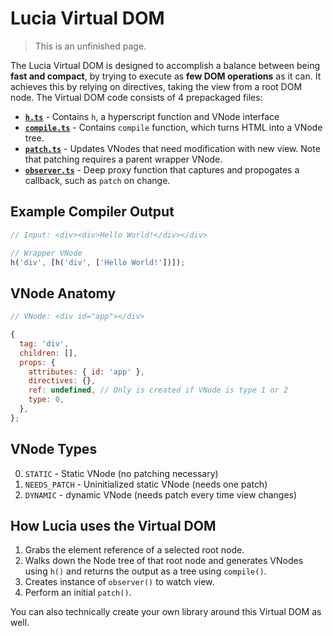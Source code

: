 # Lucia Virtual DOM

> This is an unfinished page.

The Lucia Virtual DOM is designed to accomplish a balance between being **fast and compact**, by trying to execute as **few DOM operations** as it can. It achieves this by relying on directives, taking the view from a root DOM node. The Virtual DOM code consists of 4 prepackaged files:

- [**`h.ts`**](h.ts) - Contains `h`, a hyperscript function and VNode interface
- [**`compile.ts`**](compile.ts) - Contains `compile` function, which turns HTML into a VNode tree.
- [**`patch.ts`**](patch.ts) - Updates VNodes that need modification with new view. Note that patching requires a parent wrapper VNode.
- [**`observer.ts`**](observer.ts) - Deep proxy function that captures and propogates a callback, such as `patch` on change.

## Example Compiler Output

```js
// Input: <div><div>Hello World!</div></div>

// Wrapper VNode
h('div', [h('div', ['Hello World!'])]);
```

## VNode Anatomy

```js
// VNode: <div id="app"></div>

{
  tag: 'div',
  children: [],
  props: {
    attributes: { id: 'app' },
    directives: {},
    ref: undefined, // Only is created if VNode is type 1 or 2
    type: 0,
  },
};
```

## VNode Types

0. `STATIC` - Static VNode (no patching necessary)
1. `NEEDS_PATCH` - Uninitialized static VNode (needs one patch)
2. `DYNAMIC` - dynamic VNode (needs patch every time view changes)

## How Lucia uses the Virtual DOM

1. Grabs the element reference of a selected root node.
2. Walks down the Node tree of that root node and generates VNodes using `h()` and returns the output as a tree using `compile()`.
3. Creates instance of `observer()` to watch view.
4. Perform an initial `patch()`.

You can also technically create your own library around this Virtual DOM as well.
